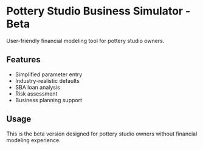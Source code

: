 # Pottery Studio Business Simulator - Beta

User-friendly financial modeling tool for pottery studio owners.

## Features
- Simplified parameter entry
- Industry-realistic defaults
- SBA loan analysis
- Risk assessment
- Business planning support

## Usage
This is the beta version designed for pottery studio owners without financial modeling experience.